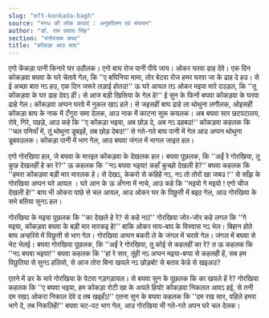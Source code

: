 ```yaml
---
slug: "mft-konkada-bagh"
source: "मगध की लोक कथाएं : अनुशाीलन एवं संचयन"
author: "डॉ. राम प्रसाद सिंह"
section: "मनोरंजक कथा"
title: "कोंकड़ा आउ बाघ"
---
```

एगो केंकड़ा पानी किनारे घर उठौलक। एगो बाघ रोज पानी पीये जाय। ओकर घरवा ढाह देवे। एक दिन कोकड़वा बघवा के घरे चेतावे गेल, कि ''ए बघिनिया मामा, तोर बेटवा रोज हमर घरवा जा के ढाह दे हउ। से ई अच्छा बात नऽ हउ, एक दिन जरूरे लड़ाई होतउ!'' ऊ घरे आयल तऽ ओकर मइया मारे दउड़ल, कि ''तू कोंकड़वा के घर ढाह देवऽ हीं। से आज बड़ी खिसिया के गेल हे!'' ई सुन के फिनों बघवा कोंकड़वा के घरवा ढाहे गेल। कोंकड़वा अप्पन घरवे में नुकल खाऽ हले। से जइसहीं बाघ ढाहे ला थोथुना लगौलक, ओइसहीं कोंकड़ा बाघ के नाक में टँगुरा समा देलक, आउ नाक में काटना सुरू कयलक। अब बघवा सार छटपटालय, रोवे, गिरे, पछड़े, आउ कहे कि ''ए कोंकड़ा भइया, अब छोड़ दे, अब नऽ ढहबउ!'’ कोंकड़वा कहलक कि ''चल पनियाँ में, तूं थोथुना डूबइहें, तब छोड़ देबउ!'’ से गते-गते बाघ पानी में गेल आउ अप्पन थोथुना डूबवउलक। कोंकड़ा पानी में भाग गेल, आउ बघवा जंगल में भागल जाइत हल।

एगो गोरखिया हल, जे बघवा के मारइत कोंकड़वा के देखलक हल। बघवा पूछलक, कि ''अईं रे गोरखिया, तू कुछ देखलहीं हे का रे?'' ऊ कहलक कि ''नऽ बघवा भइया! कहाँ कुच्छो देखली हे?'’ बघवा कहलक कि ''हमरा कोंकड़वा बड़ी मार मारलक हे। से देखऽ, केकरो से कहिहें नऽ, नऽ तो तोरों खा जबउ !'' से साँझ के गोरखिया अप्पन घरे आयल । घरे आन के ऊ अँगना में नाचे, आउ कहे कि ''मइयो गे मइयो ! एगो चीज देखली हे!'' बाघ भी ओकरा पाछे से चल आयल, आउ ओकर घर के पिछुत्ती में बइठ गेल, आउ गोरखिया के सभे बतिया सुनऽ हल। 

गोरखिया के मइया पूछलक कि ''का देखले हे रे? से कहे नऽ!'' गोरखिया जोर-जोर कहे लगल कि ''गे मइया, कोंकड़वा बघवा के बड़ी मार मारकइ हे!'' बाकि ओकर माय-बाप के विस्वास नऽ भेल। बिहान होते बाघ अन्हरिये में पिछुत्ती से भाग गेल। गोरखिया अप्पन बकरी ले के जंगल में चरावे गेल। जंगल में बघवा से भेट भेलई। बघवा गोरखिया पूछलक, कि ''अईं रे गोरखिया, तू कोई से कहलहीं का रे? त ऊ कहलक कि ''नऽ बघवा भइया!'' बघवा कहलक कि ''हां रे सार, तूंही नऽ अप्पन मइया-बप्पा से कहलही हें, सब हम पिछुतिया से सुनऽ हलियो, से आज तोरा बिना खयले नऽ छोड़बो! से बताव केन्ने से खइअउ? 

एतने में डर के मारे गोरखिया के पेटवा गड़गड़ायल। से बघवा सुन के पूछलक कि का खयले हें रे? गोरखिया कहलक कि ''ए बघवा भइया, हम कोंकड़ा रोटी खा के अयले हियो! कोंकड़वा निकलल आवऽ हई, से तनी दम रखऽ ओकरा निकाल देवे द तब खइहँऽ!'' एतना सुन के बघवा कहलक कि ''दम रख सार, पहिले हमरा भागे दे, तब निकलिहें!'' बघवा चट-पट भाग गेल, आउ गोरखिया भी गते-गते अपन घरे चल देलक। 